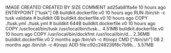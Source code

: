 IMAGE CREATED CREATED BY SIZE COMMENT
ad25ab81fa4e 10 hours ago ENTRYPOINT ["tusk"] 0B buildkit.dockerfile.v0
<missing> 10 hours ago RUN /bin/sh -c tusk validate # buildkit 0B buildkit.dockerfile.v0
<missing> 10 hours ago COPY ./tusk.yml ./tusk.yml # buildkit 644B buildkit.dockerfile.v0
<missing> 10 hours ago COPY /usr/local/bin/tusk /usr/local/bin/tusk… 4.51MB buildkit.dockerfile.v0
<missing> 10 hours ago COPY /usr/local/bin/dockfmt /usr/local/bin/d… 2.36MB buildkit.dockerfile.v0
<missing> 2 months ago /bin/sh -c #(nop) CMD ["/bin/sh"] 0B
<missing> 2 months ago /bin/sh -c #(nop) ADD file:c92c248239f8c7b9b… 5.57MB
